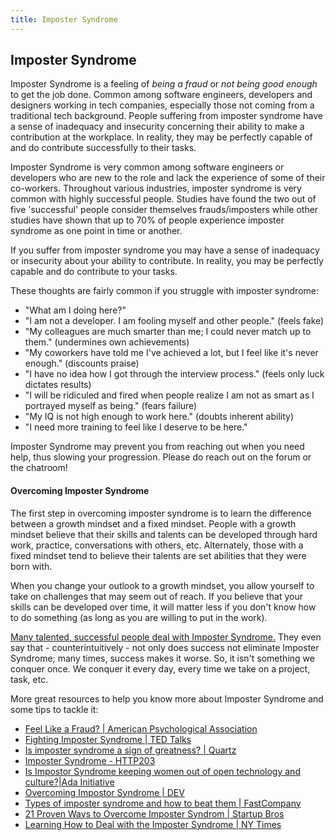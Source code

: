 ```yaml
---
title: Imposter Syndrome
---
```


## Imposter Syndrome

Imposter Syndrome is a feeling of _being a fraud_ or _not being good enough_ to get the job done. Common among software engineers, developers and designers working in tech companies, especially those not coming from a traditional tech background. People suffering from imposter syndrome have a sense of inadequacy and insecurity concerning their ability to make a contribution at the workplace. In reality, they may be perfectly capable of and do contribute successfully to their tasks.

Imposter Syndrome is very common among software engineers or developers who are new to the role and lack the experience of some of their co-workers. Throughout various industries, imposter syndrome is very common with highly successful people. Studies have found the two out of five 'successful' people consider themselves frauds/imposters while other studies have shown that up to 70% of people experience imposter syndrome as one point in time or another.

If you suffer from imposter syndrome you may have a sense of inadequacy or insecurity about your ability to contribute. In reality, you may be perfectly capable and do contribute to your tasks.

These thoughts are fairly common if you struggle with imposter syndrome:


* "What am I doing here?"
* "I am not a developer. I am fooling myself and other people." (feels fake)
* "My colleagues are much smarter than me; I could never match up to them." (undermines own achievements)
* "My coworkers have told me I've achieved a lot, but I feel like it's never enough." (discounts praise)
* "I have no idea how I got through the interview process." (feels only luck dictates results)
* "I will be ridiculed and fired when people realize I am not as smart as I portrayed myself as being." (fears failure)
* "My IQ is not high enough to work here." (doubts inherent ability)
* "I need more training to feel like I deserve to be here."


Imposter Syndrome may prevent you from reaching out when you need help, thus slowing your progression. Please do reach out on the forum or the chatroom!

#### Overcoming Imposter Syndrome

The first step in overcoming imposter syndrome is to learn the difference between a growth mindset and a fixed mindset. People with a growth mindset believe that their skills and talents can be developed through hard work, practice, conversations with others, etc. Alternately, those with a fixed mindset tend to believe their talents are set abilities that they were born with.

When you change your outlook to a growth mindset, you allow yourself to take on challenges that may seem out of reach. If you believe that your skills can be developed over time, it will matter less if you don't know how to do something (as long as you are willing to put in the work).


<a href='https://www.thecut.com/2017/01/25-famous-women-on-impostor-syndrome-and-self-doubt.html' target='_blank' rel='nofollow'> Many talented, successful people deal with Imposter Syndrome.</a> They even say that - counterintuitively - not only does success not eliminate Imposter Syndrome; many times, success makes it worse. So, it isn't something we conquer once. We conquer it every day, every time we take on a project, task, etc.

More great resources to help you know more about Imposter Syndrome and some tips to tackle it:

* <a href='http://www.apa.org/gradpsych/2013/11/fraud.aspx' target='_blank' rel='nofollow'>Feel Like a Fraud? | American Psychological Association</a>
* <a href='https://www.ted.com/playlists/503/fighting_impostor_syndrome' target='_blank' rel='nofollow'>Fighting Imposter Syndrome | TED Talks</a>
* <a href='https://qz.com/606727/is-imposter-syndrome-a-sign-of-greatness/' target='_blank' rel='nofollow'>Is imposter syndrome a sign of greatness? | Quartz</a>
* <a href='https://www.youtube.com/watch?v=VNr1Kb07aME' target='_blank' rel='nofollow'>Imposter Syndrome - HTTP203</a>
* <a href='https://adainitiative.org/2013/08/28/is-impostor-syndrome-keeping-women-out-of-open-technology-and-culture/' target='_blank' rel='nofollow'>Is Impostor Syndrome keeping women out of open technology and culture?|Ada Initiative</a>
* <a href='https://dev.to/kathryngrayson/overcoming-impostor-syndrome-apg' target='_blank' rel='nofollow'>Overcoming Impostor Syndrome | DEV</a>
* <a href='https://www.fastcompany.com/40421352/the-five-types-of-impostor-syndrome-and-how-to-beat-them' target='_blank' rel='nofollow'>Types of imposter syndrome and how to beat them | FastCompany </a>
* <a href='https://startupbros.com/21-ways-overcome-impostor-syndrome/' target='_blank' rel='nofollow'> 21 Proven Ways to Overcome Imposter Syndrom | Startup Bros</a>
* <a href='https://www.nytimes.com/2015/10/26/your-money/learning-to-deal-with-the-impostor-syndrome.html' target='_blank' rel='nofollow'>Learning How to Deal with the Imposter Syndrome | NY Times</a>
